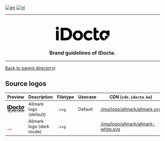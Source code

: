 [![en](https://img.shields.io/badge/lang-en-red.svg)](https://github.com/iDocta/brand-guide/blob/main/logo/allmark/source/README.md)
[![nl](https://img.shields.io/badge/lang-nl-green.svg)](https://github.com/iDocta/brand-guide/blob/main/logo/allmark/source/README.nl.md)

---

<h1 align="center">
    <a href="https://www.idocta.be">    
        <picture>
            <source media="(prefers-color-scheme: dark)" srcset="https://raw.githubusercontent.com/iDocta/brand-guide/main/logo/idocta/source/idocta-white.svg">
            <source media="(prefers-color-scheme: light)" srcset="https://raw.githubusercontent.com/iDocta/brand-guide/main/logo/idocta/source/idocta-black.svg">
            <img width="175px" alt="Shows a black logo in light color mode and a white one in dark color mode." src="https://raw.githubusercontent.com/iDocta/brand-guide/main/logo/idocta/source/idocta-black.svg">
        </picture>
    </a> 
</h1>
 
<h3 align="center">Brand guidelines of iDocta.</h3>

---

[Back to parent directory](../README.md))

## Source logos

| Preview                                                                                                              | Description              | Filetype | Usecase | CDN (`cdn.idocta.be`)                                                                           |
| -------------------------------------------------------------------------------------------------------------------- | ------------------------ | -------- | ------- | ----------------------------------------------------------------------------------------------- |
| <img src='https://github.com/iDocta/brand-guide/blob/main/logo/allmark/source/allmark.svg' width='64' alt=''/>       | Allmark logo (default)   | `.svg`   | Default | [/img/logo/allmark/allmark.svg](https://cdn.idocta.be/img/logo/allmark/allmark.svg)             |
| <img src='https://github.com/iDocta/brand-guide/blob/main/logo/allmark/source/allmark-white.svg' width='64' alt=''/> | Allmark logo (dark mode) | `.svg`   |         | [/img/logo/allmark/allmark-white.svg](https://cdn.idocta.be/img/logo/allmark/allmark-white.svg) |

